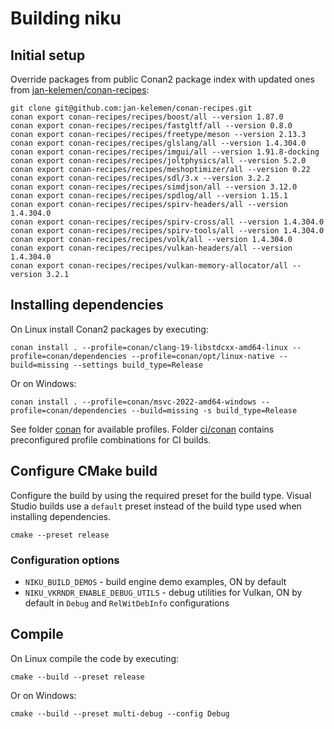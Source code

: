 # Building niku

## Initial setup
Override packages from public Conan2 package index with updated ones from [jan-kelemen/conan-recipes](https://github.com/jan-kelemen/conan-recipes):
```
git clone git@github.com:jan-kelemen/conan-recipes.git
conan export conan-recipes/recipes/boost/all --version 1.87.0
conan export conan-recipes/recipes/fastgltf/all --version 0.8.0
conan export conan-recipes/recipes/freetype/meson --version 2.13.3
conan export conan-recipes/recipes/glslang/all --version 1.4.304.0
conan export conan-recipes/recipes/imgui/all --version 1.91.8-docking
conan export conan-recipes/recipes/joltphysics/all --version 5.2.0
conan export conan-recipes/recipes/meshoptimizer/all --version 0.22
conan export conan-recipes/recipes/sdl/3.x --version 3.2.2
conan export conan-recipes/recipes/simdjson/all --version 3.12.0
conan export conan-recipes/recipes/spdlog/all --version 1.15.1
conan export conan-recipes/recipes/spirv-headers/all --version 1.4.304.0
conan export conan-recipes/recipes/spirv-cross/all --version 1.4.304.0
conan export conan-recipes/recipes/spirv-tools/all --version 1.4.304.0
conan export conan-recipes/recipes/volk/all --version 1.4.304.0
conan export conan-recipes/recipes/vulkan-headers/all --version 1.4.304.0
conan export conan-recipes/recipes/vulkan-memory-allocator/all --version 3.2.1
```

## Installing dependencies
On Linux install Conan2 packages by executing:
```
conan install . --profile=conan/clang-19-libstdcxx-amd64-linux --profile=conan/dependencies --profile=conan/opt/linux-native --build=missing --settings build_type=Release
```

Or on Windows:
```
conan install . --profile=conan/msvc-2022-amd64-windows --profile=conan/dependencies --build=missing -s build_type=Release 
```

See folder [conan](../conan) for available profiles. Folder [ci/conan](../conan) contains preconfigured profile combinations for CI builds.

## Configure CMake build
Configure the build by using the required preset for the build type. Visual Studio builds use a `default` preset instead of the build type used when installing dependencies.
```
cmake --preset release
```

### Configuration options
* `NIKU_BUILD_DEMOS` - build engine demo examples, ON by default
* `NIKU_VKRNDR_ENABLE_DEBUG_UTILS` - debug utilities for Vulkan, ON by default in `Debug` and `RelWitDebInfo` configurations

## Compile
On Linux compile the code by executing:
```
cmake --build --preset release
```

Or on Windows:
```
cmake --build --preset multi-debug --config Debug
```
